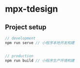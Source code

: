 # mpx-tdesign

## Project setup

```javascript
// development
npm run serve // 小程序本地开发构建


// production
npm run build // 小程序生产环境构建

```
